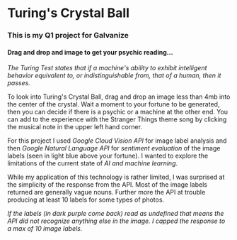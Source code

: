 # Turing's Crystal Ball

### This is my Q1 project for Galvanize
#### Drag and drop and image to get your psychic reading...



*The Turing Test states that if a machine's ability to exhibit intelligent behavior equivalent to, or indistinguishable from, that of a human, then it passes.*

To look into Turing's Crystal Ball, drag and drop an image less than 4mb into the center of the crystal. Wait a moment to your fortune to be generated, then you can decide if there is a psychic or a machine at the other end. You can add to the experience with the Stranger Things theme song by clicking the musical note in the upper left hand corner.

For this project I used *Google Cloud Vision API* for image label analysis and then *Google Natural Language API* for *sentiment evaluation* of the image labels (seen in light blue above your fortune). I wanted to explore the limitations of the current state of *AI and machine learning*.

While my application of this technology is rather limited, I was surprised at the simplicity of the response from the API. Most of the image labels returned are generally vague nouns. Further more the API at trouble producing at least 10 labels for some types of photos.

*If the labels (in dark purple come back) read as undefined that means the API did not recognize anything else in the image. I capped the response to a max of 10 image labels.*
